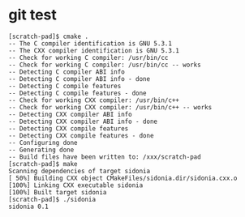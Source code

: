 # git test 

    [scratch-pad]$ cmake .
    -- The C compiler identification is GNU 5.3.1
    -- The CXX compiler identification is GNU 5.3.1
    -- Check for working C compiler: /usr/bin/cc
    -- Check for working C compiler: /usr/bin/cc -- works
    -- Detecting C compiler ABI info
    -- Detecting C compiler ABI info - done
    -- Detecting C compile features
    -- Detecting C compile features - done
    -- Check for working CXX compiler: /usr/bin/c++
    -- Check for working CXX compiler: /usr/bin/c++ -- works
    -- Detecting CXX compiler ABI info
    -- Detecting CXX compiler ABI info - done
    -- Detecting CXX compile features
    -- Detecting CXX compile features - done
    -- Configuring done
    -- Generating done
    -- Build files have been written to: /xxx/scratch-pad
    [scratch-pad]$ make
    Scanning dependencies of target sidonia
    [ 50%] Building CXX object CMakeFiles/sidonia.dir/sidonia.cxx.o
    [100%] Linking CXX executable sidonia
    [100%] Built target sidonia
    [scratch-pad]$ ./sidonia 
    sidonia 0.1
